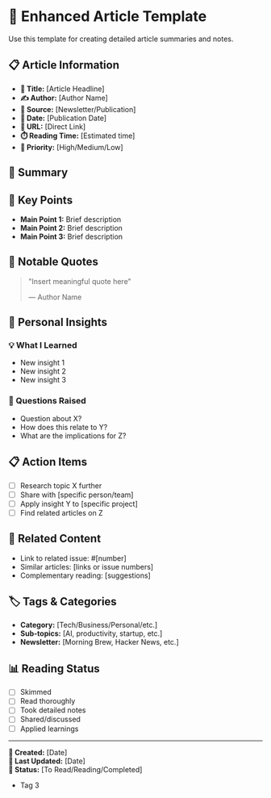 # 📰 Enhanced Article Template

Use this template for creating detailed article summaries and notes.

## 📋 Article Information
- **📰 Title:** [Article Headline]
- **✍️ Author:** [Author Name]
- **📮 Source:** [Newsletter/Publication]
- **📅 Date:** [Publication Date]
- **🔗 URL:** [Direct Link]
- **⏱️ Reading Time:** [Estimated time]
- **🎯 Priority:** [High/Medium/Low]

## 📝 Summary
<!-- 2-3 sentence summary of the main points -->

## 🔑 Key Points
- **Main Point 1:** Brief description
- **Main Point 2:** Brief description  
- **Main Point 3:** Brief description

## 💬 Notable Quotes
> "Insert meaningful quote here"
> 
> — Author Name

## 🧠 Personal Insights
<!-- Your thoughts, reactions, and analysis -->

### 💡 What I Learned
- New insight 1
- New insight 2
- New insight 3

### 🤔 Questions Raised
- Question about X?
- How does this relate to Y?
- What are the implications for Z?

## 📋 Action Items
- [ ] Research topic X further
- [ ] Share with [specific person/team]
- [ ] Apply insight Y to [specific project]
- [ ] Find related articles on Z

## 🔗 Related Content
- Link to related issue: #[number]
- Similar articles: [links or issue numbers]
- Complementary reading: [suggestions]

## 🏷️ Tags & Categories
- **Category:** [Tech/Business/Personal/etc.]
- **Sub-topics:** [AI, productivity, startup, etc.]
- **Newsletter:** [Morning Brew, Hacker News, etc.]

## 📊 Reading Status
- [ ] Skimmed
- [ ] Read thoroughly  
- [ ] Took detailed notes
- [ ] Shared/discussed
- [ ] Applied learnings

---

**📅 Created:** [Date]  
**🔄 Last Updated:** [Date]  
**🎯 Status:** [To Read/Reading/Completed]
- Tag 3